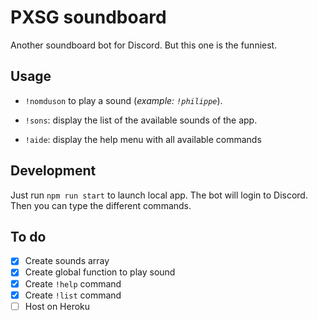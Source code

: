 # PXSG soundboard

Another soundboard bot for Discord. But this one is the funniest.

## Usage

- `!nomduson` to play a sound (*example: `!philippe`*).

- `!sons`: display the list of the available sounds of the app.

- `!aide`: display the help menu with all available commands

## Development

Just run `npm run start` to launch local app. The bot will login to Discord. Then you can type the different commands.

## To do
- [x] Create sounds array
- [x] Create global function to play sound
- [x] Create `!help` command
- [x] Create `!list` command
- [ ] Host on Heroku

